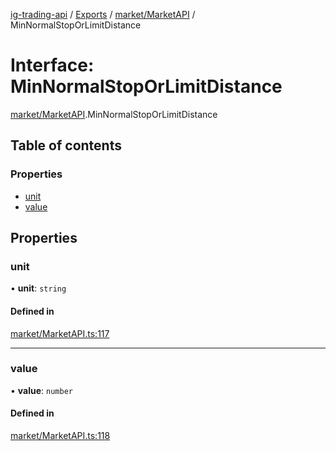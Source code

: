 [ig-trading-api](../README.md) / [Exports](../modules.md) / [market/MarketAPI](../modules/market_MarketAPI.md) / MinNormalStopOrLimitDistance

# Interface: MinNormalStopOrLimitDistance

[market/MarketAPI](../modules/market_MarketAPI.md).MinNormalStopOrLimitDistance

## Table of contents

### Properties

- [unit](market_MarketAPI.MinNormalStopOrLimitDistance.md#unit)
- [value](market_MarketAPI.MinNormalStopOrLimitDistance.md#value)

## Properties

### unit

• **unit**: `string`

#### Defined in

[market/MarketAPI.ts:117](https://github.com/bennycode/ig-trading-api/blob/98182c7/src/market/MarketAPI.ts#L117)

---

### value

• **value**: `number`

#### Defined in

[market/MarketAPI.ts:118](https://github.com/bennycode/ig-trading-api/blob/98182c7/src/market/MarketAPI.ts#L118)
